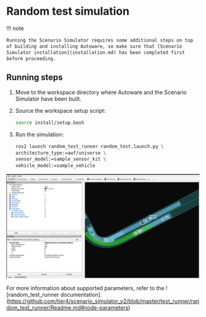 # Random test simulation

!!! note

    Running the Scenario Simulator requires some additional steps on top of building and installing Autoware, so make sure that [Scenario Simulator installation](installation.md) has been completed first before proceeding.

## Running steps

1. Move to the workspace directory where Autoware and the Scenario Simulator have been built.

2. Source the workspace setup script:

   ```bash
   source install/setup.bash
   ```

3. Run the simulation:

   ```bash
   ros2 launch random_test_runner random_test.launch.py \
   architecture_type:=awf/universe \
   sensor_model:=sample_sensor_kit \
   vehicle_model:=sample_vehicle
   ```

![random_test_runner](images/random_test_runner.png)

For more information about supported parameters, refer to the ![random_test_runner documentation].(<https://github.com/tier4/scenario_simulator_v2/blob/master/test_runner/random_test_runner/Readme.md#node-parameters>)
